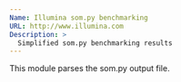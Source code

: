 ```yaml
---
Name: Illumina som.py benchmarking
URL: http://www.illumina.com
Description: >
  Simplified som.py benchmarking results
---
```


This module parses the som.py output file.

